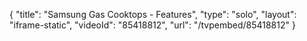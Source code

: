 {
    "title": "Samsung Gas Cooktops - Features",
    "type": "solo",
    "layout": "iframe-static",
    "videoId": "85418812",
    "url": "\/tvpembed\/85418812"
}